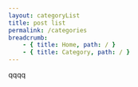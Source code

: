 ```yaml
---
layout: categoryList
title: post list
permalink: /categories
breadcrumb:
    - { title: Home, path: / }
    - { title: Category, path: / }
---
```


qqqq